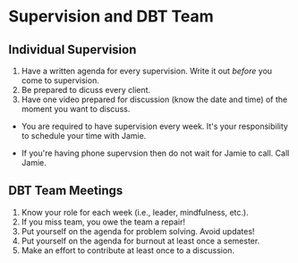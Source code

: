 # Supervision and DBT Team

## Individual Supervision

1. Have a written agenda for every supervision. Write it out *before* you come to supervision.
2. Be prepared to dicuss every client. 
3. Have one video prepared for discussion (know the date and time) of the moment you want to discuss.

* You are required to have supervision every week. It's your responsibility to schedule your time with Jamie.

* If you're having phone supervsion then do not wait for Jamie to call.  Call Jamie.

## DBT Team Meetings

1. Know your role for each week (i.e., leader, mindfulness, etc.).
3. If you miss team, you owe the team a repair!
4. Put yourself on the agenda for problem solving. Avoid updates!
5. Put yourself on the agenda for burnout at least once a semester.
6. Make an effort to contribute at least once to a discussion.
